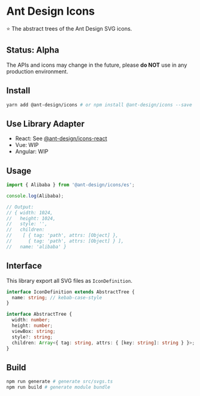 # Ant Design Icons

⭐ The abstract trees of the Ant Design SVG icons.

## Status: **Alpha**

The APIs and icons may change in the future, please **do NOT** use in any production environment.

## Install

```bash
yarn add @ant-design/icons # or npm install @ant-design/icons --save
```

## Use Library Adapter

- React: See [@ant-design/icons-react](./packages/icons-react)
- Vue: WIP
- Angular: WIP

## Usage
```ts
import { Alibaba } from '@ant-design/icons/es';

console.log(Alibaba);

// Output:
// { width: 1024,
//   height: 1024,
//   style: '',
//   children:
//    [ { tag: 'path', attrs: [Object] },
//      { tag: 'path', attrs: [Object] } ],
//   name: 'alibaba' }
```

## Interface

This library export all SVG files as `IconDefinition`.

```ts
interface IconDefinition extends AbstractTree {
  name: string; // kebab-case-style
}

interface AbstractTree {
  width: number;
  height: number;
  viewBox: string;
  style?: string;
  children: Array<{ tag: string, attrs: { [key: string]: string } }>;
}
```

## Build
```bash
npm run generate # generate src/svgs.ts
npm run build # generate module bundle
```
